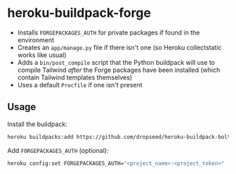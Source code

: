 # heroku-buildpack-forge

- Installs `FORGEPACKAGES_AUTH` for private packages if found in the environment
- Creates an `app/manage.py` file if there isn't one (so Heroku collectstatic works like usual)
- Adds a `bin/post_compile` script that the Python buildpack will use to compile Tailwind *after* the Forge packages have been installed (which contain Tailwind templates themselves)
- Uses a default `Procfile` if one isn't present


## Usage

Install the buildpack:

```sh
heroku buildpacks:add https://github.com/dropseed/heroku-buildpack-bolt --index 1
```

Add `FORGEPACKAGES_AUTH` (optional):

```sh
heroku config:set FORGEPACKAGES_AUTH="<project_name>:<project_token>"
```
